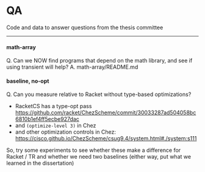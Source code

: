 QA
===

Code and data to answer questions from the thesis committee

- - -

#### math-array

Q. Can we NOW find programs that depend on the math library, and see if
   using transient will help?
A. math-array/README.md


#### baseline, no-opt

Q. Can you measure relative to Racket without type-based optimizations?

- RacketCS has a type-opt pass
  https://github.com/racket/ChezScheme/commit/30033287ad504058bc6810b1ef4ff5ecbe927dac
- and `(optimize-level 3)` in Chez
- and other optimization controls in Chez:
  https://cisco.github.io/ChezScheme/csug9.4/system.html#./system:s111

So, try some experiments to see whether these make a difference for Racket / TR
 and whether we need two baselines (either way, put what we learned in the
 dissertation)
